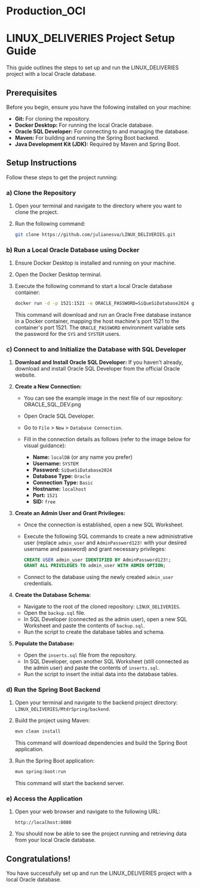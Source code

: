 # Production_OCI
# LINUX_DELIVERIES Project Setup Guide

This guide outlines the steps to set up and run the LINUX_DELIVERIES project with a local Oracle database.

## Prerequisites

Before you begin, ensure you have the following installed on your machine:

* **Git:** For cloning the repository.
* **Docker Desktop:** For running the local Oracle database.
* **Oracle SQL Developer:** For connecting to and managing the database.
* **Maven:** For building and running the Spring Boot backend.
* **Java Development Kit (JDK):** Required by Maven and Spring Boot.

## Setup Instructions

Follow these steps to get the project running:

### a) Clone the Repository

1.  Open your terminal and navigate to the directory where you want to clone the project.
2.  Run the following command:

    ```bash
    git clone https://github.com/julianesva/LINUX_DELIVERIES.git
    ```

### b) Run a Local Oracle Database using Docker

1.  Ensure Docker Desktop is installed and running on your machine.
2.  Open the Docker Desktop terminal.
3.  Execute the following command to start a local Oracle database container:

    ```bash
    docker run -d -p 1521:1521 -e ORACLE_PASSWORD=SiQueSiDatabase2024 gvenzl/oracle-free:slim-faststart
    ```

    This command will download and run an Oracle Free database instance in a Docker container, mapping the host machine's port 1521 to the container's port 1521. The `ORACLE_PASSWORD` environment variable sets the password for the `SYS` and `SYSTEM` users.

### c) Connect to and Initialize the Database with SQL Developer

1.  **Download and Install Oracle SQL Developer:** If you haven't already, download and install Oracle SQL Developer from the official Oracle website.

2.  **Create a New Connection:**
    * You can see the example image in the next file of our repository: ORACLE_SQL_DEV.png
    * Open Oracle SQL Developer.
    * Go to `File` > `New` > `Database Connection`.
    * Fill in the connection details as follows (refer to the image below for visual guidance):

        * **Name:** `localDB` (or any name you prefer)
        * **Username:** `SYSTEM`
        * **Password:** `SiQueSiDatabase2024`
        * **Database Type:** `Oracle`
        * **Connection Type:** `Basic`
        * **Hostname:** `localhost`
        * **Port:** `1521`
        * **SID:** `free`

3.  **Create an Admin User and Grant Privileges:**
    * Once the connection is established, open a new SQL Worksheet.
    * Execute the following SQL commands to create a new administrative user (replace `admin_user` and `AdminPassword123!` with your desired username and password) and grant necessary privileges:

        ```sql
        CREATE USER admin_user IDENTIFIED BY AdminPassword123!;
        GRANT ALL PRIVILEGES TO admin_user WITH ADMIN OPTION;
        ```

    * Connect to the database using the newly created `admin_user` credentials.

4.  **Create the Database Schema:**
    * Navigate to the root of the cloned repository: `LINUX_DELIVERIES`.
    * Open the `backup.sql` file.
    * In SQL Developer (connected as the admin user), open a new SQL Worksheet and paste the contents of `backup.sql`.
    * Run the script to create the database tables and schema.

5.  **Populate the Database:**
    * Open the `inserts.sql` file from the repository.
    * In SQL Developer, open another SQL Worksheet (still connected as the admin user) and paste the contents of `inserts.sql`.
    * Run the script to insert the initial data into the database tables.

### d) Run the Spring Boot Backend

1.  Open your terminal and navigate to the backend project directory: `LINUX_DELIVERIES/MtdrSpring/backend`.
2.  Build the project using Maven:

    ```bash
    mvn clean install
    ```

    This command will download dependencies and build the Spring Boot application.

3.  Run the Spring Boot application:

    ```bash
    mvn spring:boot:run
    ```

    This command will start the backend server.

### e) Access the Application

1.  Open your web browser and navigate to the following URL:

    ```
    http://localhost:8080
    ```

2.  You should now be able to see the project running and retrieving data from your local Oracle database.

## Congratulations!

You have successfully set up and run the LINUX_DELIVERIES project with a local Oracle database.